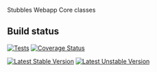 Stubbles Webapp Core classes

Build status
------------

[![Tests](https://github.com/stubbles/stubbles-webapp-core/workflows/Tests/badge.svg)](https://github.com/stubbles/stubbles-webapp-core/actions?query=workflow%3ATests)
[![Coverage Status](https://coveralls.io/repos/github/stubbles/stubbles-webapp-core/badge.svg?branch=master)](https://coveralls.io/github/stubbles/stubbles-webapp-core?branch=master)

[![Latest Stable Version](https://poser.pugx.org/stubbles/webapp-core/version.png)](https://packagist.org/packages/stubbles/webapp-core)
[![Latest Unstable Version](https://poser.pugx.org/stubbles/webapp-core/v/unstable.png)](//packagist.org/packages/stubbles/webapp-core)
